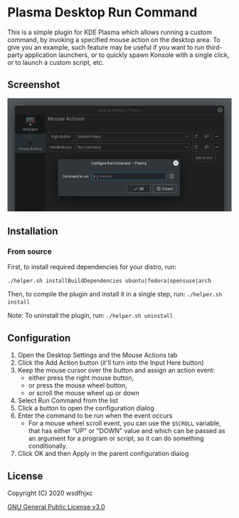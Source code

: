 # Plasma Desktop Run Command

This is a simple plugin for KDE Plasma which allows running a custom command, by invoking a specified mouse action on the desktop area. To give you an example, such feature may be useful if you want to run third-party application launchers, or to quickly spawn Konsole with a single click, or to launch a custom script, etc.

## Screenshot

![](screenshot.png)

## Installation

### From source

First, to install required dependencies for your distro, run:

```
./helper.sh installBuildDependencies ubuntu|fedora|opensuse|arch
```

Then, to compile the plugin and install it in a single step, run: `./helper.sh install`

Note: To uninstall the plugin, run: `./helper.sh uninstall`

## Configuration

1. Open the Desktop Settings and the Mouse Actions tab
2. Click the Add Action button (it'll turn into the Input Here button)
3. Keep the mouse cursor over the button and assign an action event:
    - either press the right mouse button,
    - or press the mouse wheel button,
    - or scroll the mouse wheel up or down
4. Select Run Command from the list
5. Click a button to open the configuration dialog
6. Enter the command to be run when the event occurs
    - For a mouse wheel scroll event, you can use the `$SCROLL` variable, that has either "UP" or "DOWN" value and which can be passed as an argument for a program or script, so it can do something conditionally.
7. Click OK and then Apply in the parent configuration dialog

## License

Copyright (C) 2020 wsdfhjxc

[GNU General Public License v3.0](LICENSE)

